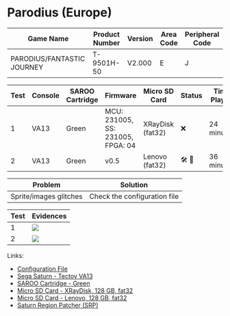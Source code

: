 # Parodius (Europe)

| Game Name                  | Product Number | Version | Area Code | Peripheral Code |
| -------------------------- | -------------- | ------- | --------- | --------------- |
| PARODIUS/FANTASTIC JOURNEY | T-9501H-50     | V2.000  | E         | J               |

| Test | Console | SAROO Cartridge | Firmware                          | Micro SD Card    | Status                               | Time Played |
| ---- | ------- | --------------- | --------------------------------- | ---------------- | ------------------------------------ | ----------- |
| 1    | VA13    | Green           | MCU: 231005, SS: 231005, FPGA: 04 | XRayDisk (fat32) | :x:                                  | 24 minutes  |
| 2    | VA13    | Green           | v0.5                              | Lenovo (fat32)   | :hammer_and_wrench: :checkered_flag: | 36 minutes  |

| Problem                | Solution                     |
| ---------------------- | ---------------------------- |
| Sprite/images glitches | Check the configuration file |

| Test | Evidences                                                                                        |
| ---- | ------------------------------------------------------------------------------------------------ |
| 1    | [![](https://img.youtube.com/vi/R6Fh-W1U0OA/0.jpg)](https://www.youtube.com/watch?v=R6Fh-W1U0OA) |
| 2    | [![](https://img.youtube.com/vi/Ixv9OncS67s/0.jpg)](https://www.youtube.com/watch?v=Ixv9OncS67s) |

Links:

- [Configuration File](https://github.com/williamdsw/saroo-configuration-list/blob/master/Regions/Retails/Europe/T-9501H-50/README.md)
- [Sega Saturn - Tectoy VA13](../../../../Info/Consoles/VA13/README.md)
- [SAROO Cartridge - Green](../../../../Info/Cartridges/RetroGameParadiseStore/1.32F/README.md)
- [Micro SD Card - XRayDisk, 128 GB, fat32](../../../Info/SdCards/XRayDisk/128GB/fat32/README.md)
- [Micro SD Card - Lenovo, 128 GB, fat32](../../../Info/SdCards/Lenovo/128GB/fat32/README.md)
- [Saturn Region Patcher (SRP)](https://segaxtreme.net/resources/saturn-region-patcher.81/download)
